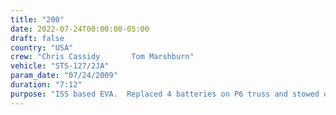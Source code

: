 ```yaml
---
title: "200"
date: 2022-07-24T00:00:00-05:00
draft: false
country: "USA"
crew: "Chris Cassidy       Tom Marshburn"
vehicle: "STS-127/2JA"
param_date: "07/24/2009"
duration: "7:12"
purpose: "ISS based EVA.  Replaced 4 batteries on P6 truss and stowed old batts in Shuttle for return.  "
---
```

